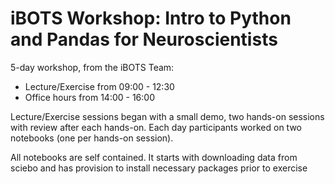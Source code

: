 # iBOTS Workshop: Intro to Python and Pandas for Neuroscientists

5-day workshop, from the iBOTS Team:
- Lecture/Exercise from 09:00 - 12:30
- Office hours from 14:00 - 16:00

Lecture/Exercise sessions began with a small demo, two hands-on sessions with review after each hands-on. Each day participants worked on two notebooks (one per hands-on session). 

All notebooks are self contained. It starts with downloading data from sciebo and has provision to install necessary packages prior to exercise




